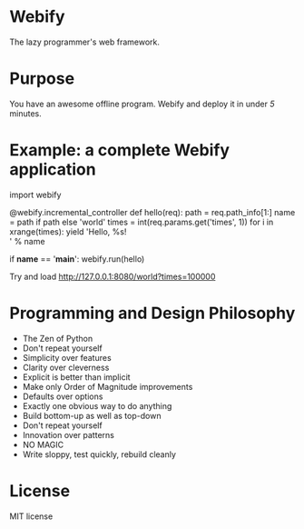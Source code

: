 Webify
======
The lazy programmer's web framework.


Purpose
=======
You have an awesome offline program.  Webify and deploy it in under *5* minutes.


Example: a complete Webify application
======================================
  import webify

  @webify.incremental_controller
  def hello(req):
      path = req.path_info[1:]
      name = path if path else 'world'
      times = int(req.params.get('times', 1))
      for i in xrange(times):
          yield 'Hello, %s!<br />' % name

  if __name__ == '__main__':
      webify.run(hello)
      
Try and load http://127.0.0.1:8080/world?times=100000




Programming and Design Philosophy
=================================
* The Zen of Python
* Don't repeat yourself
* Simplicity over features
* Clarity over cleverness
* Explicit is better than implicit
* Make only Order of Magnitude improvements
* Defaults over options
* Exactly one obvious way to do anything
* Build bottom-up as well as top-down
* Don't repeat yourself
* Innovation over patterns
* NO MAGIC
* Write sloppy, test quickly, rebuild cleanly

License
=======
MIT license
